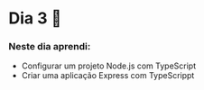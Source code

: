 # Dia 3 📆

### Neste dia aprendi:

* Configurar um projeto Node.js com TypeScript
* Criar uma aplicação Express com TypeScrippt